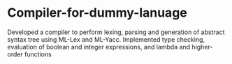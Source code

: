 # Compiler-for-dummy-lanuage
Developed a compiler to perform lexing, parsing and generation of abstract syntax tree using ML-Lex and ML-Yacc. Implemented type checking, evaluation of boolean and integer expressions, and lambda and higher-order functions
